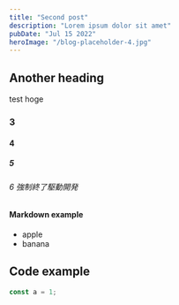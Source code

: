 ```yaml
---
title: "Second post"
description: "Lorem ipsum dolor sit amet"
pubDate: "Jul 15 2022"
heroImage: "/blog-placeholder-4.jpg"
---
```

## Another heading
test hoge

### 3

#### 4

##### 5
###### 6 強制終了駆動開発

#### Markdown example
- apple
- banana

## Code example

```js
const a = 1;
```
